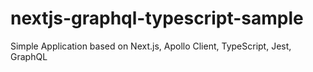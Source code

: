 # nextjs-graphql-typescript-sample
Simple Application based on Next.js, Apollo Client, TypeScript, Jest, GraphQL
